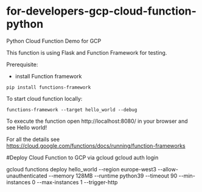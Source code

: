 # for-developers-gcp-cloud-function-python
Python Cloud Function Demo for GCP

This function is using Flask and Function Framework for testing.

Prerequisite:
- install Function framework
```
pip install functions-framework
```

To start cloud function locally:
```
functions-framework --target hello_world --debug
```
To execute the function open http://localhost:8080/ in your browser and see Hello world!

For all the details see https://cloud.google.com/functions/docs/running/function-frameworks

#Deploy Cloud Function to GCP via gcloud
gcloud auth login

gcloud functions deploy hello_world --region europe-west3 --allow-unauthenticated --memory 128MB --runtime python39 --timeout 90 --min-instances 0 --max-instances 1 --trigger-http 

